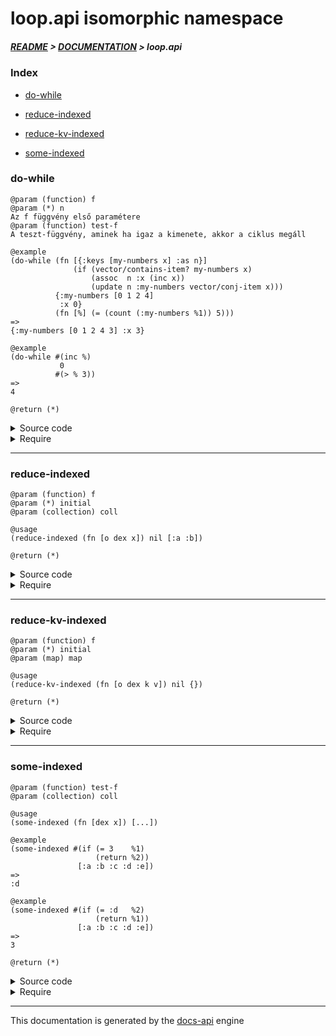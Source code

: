 
# loop.api isomorphic namespace

##### [README](../../../README.md) > [DOCUMENTATION](../../COVER.md) > loop.api

### Index

- [do-while](#do-while)

- [reduce-indexed](#reduce-indexed)

- [reduce-kv-indexed](#reduce-kv-indexed)

- [some-indexed](#some-indexed)

### do-while

```
@param (function) f
@param (*) n
Az f függvény első paramétere
@param (function) test-f
A teszt-függvény, aminek ha igaz a kimenete, akkor a ciklus megáll
```

```
@example
(do-while (fn [{:keys [my-numbers x] :as n}]
              (if (vector/contains-item? my-numbers x)
                  (assoc  n :x (inc x))
                  (update n :my-numbers vector/conj-item x)))
          {:my-numbers [0 1 2 4]
           :x 0}
          (fn [%] (= (count (:my-numbers %1)) 5)))
=>
{:my-numbers [0 1 2 4 3] :x 3}
```

```
@example
(do-while #(inc %)
           0
          #(> % 3))
=>
4
```

```
@return (*)
```

<details>
<summary>Source code</summary>

```
(defn do-while
  [f n test-f]
  (let [result (f n)]
       (if (test-f     result)
           (return     result)
           (do-while f result test-f))))
```

</details>

<details>
<summary>Require</summary>

```
(ns my-namespace (:require [loop.api :refer [do-while]]))

(loop.api/do-while ...)
(do-while          ...)
```

</details>

---

### reduce-indexed

```
@param (function) f
@param (*) initial
@param (collection) coll
```

```
@usage
(reduce-indexed (fn [o dex x]) nil [:a :b])
```

```
@return (*)
```

<details>
<summary>Source code</summary>

```
(defn reduce-indexed
  [f initial coll]
  (letfn [(fi [[o dex] x]
              [(f o dex x)
               (inc dex)])]
         (first (reduce fi [initial 0] coll))))
```

</details>

<details>
<summary>Require</summary>

```
(ns my-namespace (:require [loop.api :refer [reduce-indexed]]))

(loop.api/reduce-indexed ...)
(reduce-indexed          ...)
```

</details>

---

### reduce-kv-indexed

```
@param (function) f
@param (*) initial
@param (map) map
```

```
@usage
(reduce-kv-indexed (fn [o dex k v]) nil {})
```

```
@return (*)
```

<details>
<summary>Source code</summary>

```
(defn reduce-kv-indexed
  [f initial map]
  (letfn [(fi [[o dex] k v]
              [(f o dex k v)
               (inc dex)])]
         (first (reduce-kv fi [initial 0] map))))
```

</details>

<details>
<summary>Require</summary>

```
(ns my-namespace (:require [loop.api :refer [reduce-kv-indexed]]))

(loop.api/reduce-kv-indexed ...)
(reduce-kv-indexed          ...)
```

</details>

---

### some-indexed

```
@param (function) test-f
@param (collection) coll
```

```
@usage
(some-indexed (fn [dex x]) [...])
```

```
@example
(some-indexed #(if (= 3    %1)
                   (return %2))
               [:a :b :c :d :e])
=>
:d
```

```
@example
(some-indexed #(if (= :d   %2)
                   (return %1))
               [:a :b :c :d :e])
=>
3
```

```
@return (*)
```

<details>
<summary>Source code</summary>

```
(defn some-indexed
  [test-f coll]
  (letfn [(fi [test-f coll dex]
              (if-let [result (test-f dex (get coll dex))]
                      (return result)
                      (when-not (= dex (-> coll count dec))
                                (fi test-f coll (inc dex)))))]
         (fi test-f coll 0)))
```

</details>

<details>
<summary>Require</summary>

```
(ns my-namespace (:require [loop.api :refer [some-indexed]]))

(loop.api/some-indexed ...)
(some-indexed          ...)
```

</details>

---

This documentation is generated by the [docs-api](https://github.com/bithandshake/docs-api) engine

